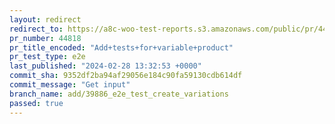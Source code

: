 ```yaml
---
layout: redirect
redirect_to: https://a8c-woo-test-reports.s3.amazonaws.com/public/pr/44818/e2e/index.html
pr_number: 44818
pr_title_encoded: "Add+tests+for+variable+product"
pr_test_type: e2e
last_published: "2024-02-28 13:32:53 +0000"
commit_sha: 9352df2ba94af29056e184c90fa59130cdb614df
commit_message: "Get input"
branch_name: add/39886_e2e_test_create_variations
passed: true
---
```

